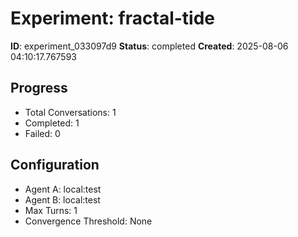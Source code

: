 # Experiment: fractal-tide

**ID**: experiment_033097d9
**Status**: completed
**Created**: 2025-08-06 04:10:17.767593

## Progress

- Total Conversations: 1
- Completed: 1
- Failed: 0

## Configuration

- Agent A: local:test
- Agent B: local:test
- Max Turns: 1
- Convergence Threshold: None
